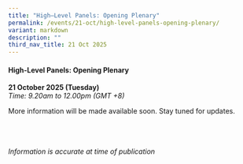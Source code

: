 ```yaml
---
title: "High–Level Panels: Opening Plenary"
permalink: /events/21-oct/high-level-panels-opening-plenary/
variant: markdown
description: ""
third_nav_title: 21 Oct 2025
---
```

#### **High-Level Panels: Opening Plenary**

**21 October 2025 (Tuesday)**  
*Time: 9.20am to 12.00pm (GMT +8)*

More information will be  made available soon. Stay tuned for updates.

<br><br><br>
*Information is accurate at time of publication*